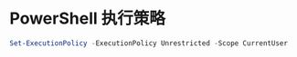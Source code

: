 # PowerShell 执行策略

```powershell
Set-ExecutionPolicy -ExecutionPolicy Unrestricted -Scope CurrentUser
```
